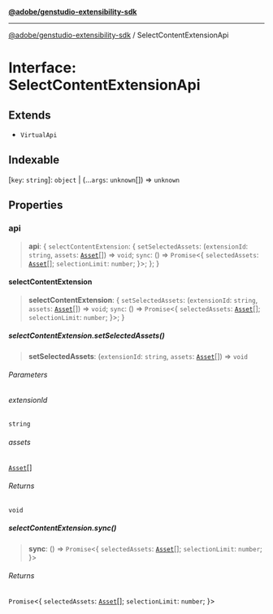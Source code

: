[**@adobe/genstudio-extensibility-sdk**](../README.md)

***

[@adobe/genstudio-extensibility-sdk](../globals.md) / SelectContentExtensionApi

# Interface: SelectContentExtensionApi

## Extends

- `VirtualApi`

## Indexable

\[`key`: `string`\]: `object` \| (...`args`: `unknown`[]) => `unknown`

## Properties

### api

> **api**: \{ `selectContentExtension`: \{ `setSelectedAssets`: (`extensionId`: `string`, `assets`: [`Asset`](../type-aliases/Asset.md)[]) => `void`; `sync`: () => `Promise`\<\{ `selectedAssets`: [`Asset`](../type-aliases/Asset.md)[]; `selectionLimit`: `number`; \}\>; \}; \}

#### selectContentExtension

> **selectContentExtension**: \{ `setSelectedAssets`: (`extensionId`: `string`, `assets`: [`Asset`](../type-aliases/Asset.md)[]) => `void`; `sync`: () => `Promise`\<\{ `selectedAssets`: [`Asset`](../type-aliases/Asset.md)[]; `selectionLimit`: `number`; \}\>; \}

##### selectContentExtension.setSelectedAssets()

> **setSelectedAssets**: (`extensionId`: `string`, `assets`: [`Asset`](../type-aliases/Asset.md)[]) => `void`

###### Parameters

###### extensionId

`string`

###### assets

[`Asset`](../type-aliases/Asset.md)[]

###### Returns

`void`

##### selectContentExtension.sync()

> **sync**: () => `Promise`\<\{ `selectedAssets`: [`Asset`](../type-aliases/Asset.md)[]; `selectionLimit`: `number`; \}\>

###### Returns

`Promise`\<\{ `selectedAssets`: [`Asset`](../type-aliases/Asset.md)[]; `selectionLimit`: `number`; \}\>
